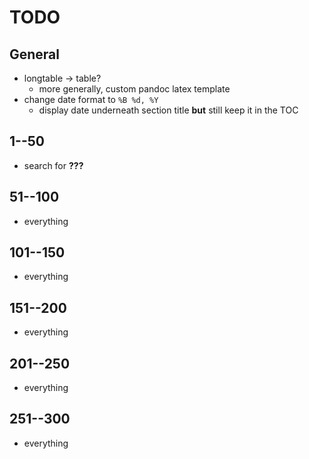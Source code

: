 # TODO

## General

- longtable -> table?
    + more generally, custom pandoc latex template
- change date format to `%B %d, %Y`
    + display date underneath section title **but** still keep it in the TOC

## 1--50
- search for **???**

## 51--100

- everything

## 101--150

- everything

## 151--200

- everything

## 201--250

- everything

## 251--300

- everything
